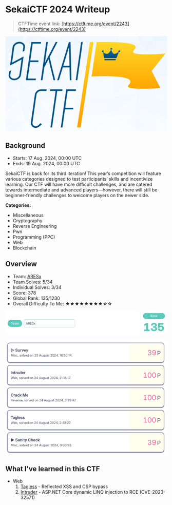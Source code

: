 # SekaiCTF 2024 Writeup

> CTFTime event link: [https://ctftime.org/event/2243](https://ctftime.org/event/2243)

![](https://github.com/siunam321/CTF-Writeups/blob/main/SekaiCTF-2024/images/banner.png)

## Background

- Starts: 17 Aug. 2024, 00:00 UTC
- Ends: 19 Aug. 2024, 00:00 UTC

SekaiCTF is back for its third iteration! This year’s competition will feature various categories designed to test participants’ skills and incentivize learning. Our CTF will have more difficult challenges, and are catered towards intermediate and advanced players—however, there will still be beginner-friendly challenges to welcome players on the newer side.

**Categories:**

- Miscellaneous
- Cryptography
- Reverse Engineering
- Pwn
- Programming (PPC)
- Web
- Blockchain

## Overview

- Team: [ARESx](https://ctftime.org/team/128734)
- Team Solves: 5/34
- Individual Solves: 3/34
- Score: 378
- Global Rank: 135/1230
- Overall Difficulty To Me: ★★★★★★★★☆☆

![](https://github.com/siunam321/CTF-Writeups/blob/main/SekaiCTF-2024/images/score.png)

![](https://github.com/siunam321/CTF-Writeups/blob/main/SekaiCTF-2024/images/solves.png)

## What I've learned in this CTF

- Web
    1. [Tagless](https://github.com/siunam321/CTF-Writeups/blob/main/SekaiCTF-2024/Web/Tagless/README.md) - Reflected XSS and CSP bypass
    2. [Intruder](https://github.com/siunam321/CTF-Writeups/blob/main/SekaiCTF-2024/Web/Intruder/README.md) - ASP.NET Core dynamic LINQ injection to RCE (CVE-2023-32571)
